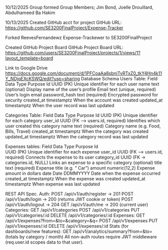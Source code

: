10/12/2025
Group formed
Group Members; Jim Bond, Joelle Drouillard, Abdulhameed Ba Hakim

10/13/2025 
Created GitHub acct for project
GitHub URL: 
https://github.com/SE3200FinalProject/Expense-Tracker

Forked ReevesFernandewz Expense-Trackewer to SE3200FinalProject

Created GitHub Project Board
GitHub Project Board URL: 
https://github.com/users/SE3200FinalProject/projects/1/views/1?layout_template=board

Link to Google Drive https://docs.google.com/document/d/1PFCoaAa8sbniTyRTxZ0_tkY4Hn4k11Y_NDjqEXcKSWQ/edit?usp=sharing
Database Schema 
Users Table:
Field
Data Type
Purpose
Id
UUID (PK)
Unique identifier for each user
name
text (optional)
Display name of the user’s profile
Email
text (unique, required)
User’s login email
password_hash
text (required)
Encrypted password for security
created_at
timestamptz
When the account was created
updated_at
timestamptz
When the user record was last updated

 
Categories Table:
Field
Data Type
Purpose
Id
UUID (PK)
Unique identifier for each category
user_id
UUID (FK --> users.id, required)
Identifies which user created this category
name
text (required)
Category name (e.g. Food, Bills, Travel)
created_at
timestamptz
When the category was created
updated_at
timestamptz
When the category record was last updated

 
 
Expenses tables:
Field
Data Type
Purpose
Id                      	
UUID (PK)
Unique identifier for each expense
user_id
UUID (FK --> users.id, required)
Connects the expense to its user
category_id
UUID (FK → categories.id, NULL)
Links an expense to a specific category (optional)
title
text (required)
Expense title (e.g. “ Car”)
amount
numeric(12,2)
Expense amount in dollars
date
Date DDMMYYYY
Date when the expense occurred
created_at
timestamptz
When the expense was created
updated_at
timestamptz
When expense was last updated

REST API Spec.
Auth:
POST /api/v1/auth/register → 201
POST /api/v1/auth/login → 200 (returns JWT cookie or token)
POST /api/v1/auth/logout → 204
GET /api/v1/auth/me → 200 (current user)
Categories:
GET /api/v1/categories
POST /api/v1/categories
PUT /api/v1/categories/:id
DELETE /api/v1/categories/:id
Expenses:
GET /api/v1/expenses?from=&to=&category=&q=
POST /api/v1/expenses
PUT /api/v1/expenses/:id
DELETE /api/v1/expenses/:id
Stats (for dashboards/new features):
GET /api/v1/analytics/summary?from=&to= (totals by category / month)
All non-auth routes require JWT middleware (req.user.id scopes data to that user).













